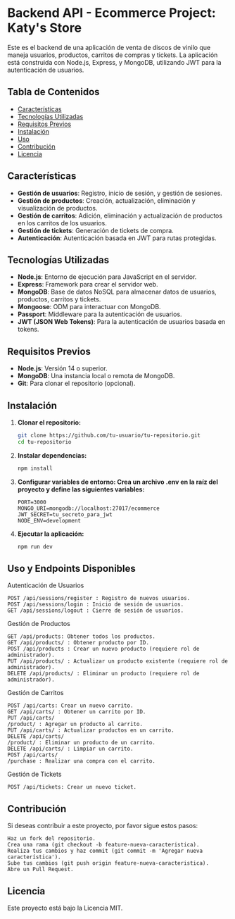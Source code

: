 # Backend API - Ecommerce Project: Katy's Store

Este es el backend de una aplicación de venta de discos de vinilo que maneja usuarios, productos, carritos de compras y tickets. La aplicación está construida con Node.js, Express, y MongoDB, utilizando JWT para la autenticación de usuarios.

## Tabla de Contenidos
- [Características](#características)
- [Tecnologías Utilizadas](#tecnologías-utilizadas)
- [Requisitos Previos](#requisitos-previos)
- [Instalación](#instalación)
- [Uso](#uso)
- [Contribución](#contribución)
- [Licencia](#licencia)

## Características
- **Gestión de usuarios**: Registro, inicio de sesión, y gestión de sesiones.
- **Gestión de productos**: Creación, actualización, eliminación y visualización de productos.
- **Gestión de carritos**: Adición, eliminación y actualización de productos en los carritos de los usuarios.
- **Gestión de tickets**: Generación de tickets de compra.
- **Autenticación**: Autenticación basada en JWT para rutas protegidas.

## Tecnologías Utilizadas
- **Node.js**: Entorno de ejecución para JavaScript en el servidor.
- **Express**: Framework para crear el servidor web.
- **MongoDB**: Base de datos NoSQL para almacenar datos de usuarios, productos, carritos y tickets.
- **Mongoose**: ODM para interactuar con MongoDB.
- **Passport**: Middleware para la autenticación de usuarios.
- **JWT (JSON Web Tokens)**: Para la autenticación de usuarios basada en tokens.

## Requisitos Previos
- **Node.js**: Versión 14 o superior.
- **MongoDB**: Una instancia local o remota de MongoDB.
- **Git**: Para clonar el repositorio (opcional).

## Instalación
1. **Clonar el repositorio:**
   ```bash
   git clone https://github.com/tu-usuario/tu-repositorio.git
   cd tu-repositorio

2. **Instalar dependencias:**
   ```bash
   npm install  

3. **Configurar variables de entorno: Crea un archivo .env en la raíz del proyecto y define las siguientes variables:**
   ```plaintext
   PORT=3000
   MONGO_URI=mongodb://localhost:27017/ecommerce
   JWT_SECRET=tu_secreto_para_jwt
   NODE_ENV=development

4. **Ejecutar la aplicación:**
   ```bash
   npm run dev

## Uso y Endpoints Disponibles
 Autenticación de Usuarios

    POST /api/sessions/register : Registro de nuevos usuarios.
    POST /api/sessions/login : Inicio de sesión de usuarios.
    GET /api/sessions/logout : Cierre de sesión de usuarios.

Gestión de Productos

    GET /api/products: Obtener todos los productos.
    GET /api/products/ : Obtener producto por ID.
    POST /api/products : Crear un nuevo producto (requiere rol de administrador).
    PUT /api/products/ : Actualizar un producto existente (requiere rol de administrador).
    DELETE /api/products/ : Eliminar un producto (requiere rol de administrador).

Gestión de Carritos

    POST /api/carts: Crear un nuevo carrito.
    GET /api/carts/ : Obtener un carrito por ID.
    PUT /api/carts/
    /product/ : Agregar un producto al carrito.
    PUT /api/carts/ : Actualizar productos en un carrito.
    DELETE /api/carts/
    /product/ : Eliminar un producto de un carrito.
    DELETE /api/carts/ : Limpiar un carrito.
    POST /api/carts/
    /purchase : Realizar una compra con el carrito.

Gestión de Tickets

    POST /api/tickets: Crear un nuevo ticket.

## Contribución

Si deseas contribuir a este proyecto, por favor sigue estos pasos:

    Haz un fork del repositorio.
    Crea una rama (git checkout -b feature-nueva-caracteristica).
    Realiza tus cambios y haz commit (git commit -m 'Agregar nueva característica').
    Sube tus cambios (git push origin feature-nueva-caracteristica).
    Abre un Pull Request.

## Licencia

Este proyecto está bajo la Licencia MIT.
